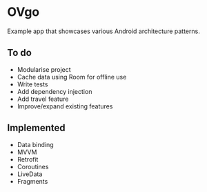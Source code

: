 # OVgo
Example app that showcases various Android architecture patterns.

## To do
* Modularise project
* Cache data using Room for offline use
* Write tests
* Add dependency injection
* Add travel feature
* Improve/expand existing features

## Implemented
* Data binding
* MVVM
* Retrofit
* Coroutines
* LiveData
* Fragments
